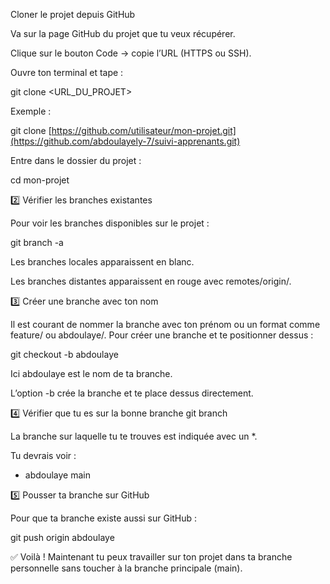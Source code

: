 Cloner le projet depuis GitHub

Va sur la page GitHub du projet que tu veux récupérer.

Clique sur le bouton Code → copie l’URL (HTTPS ou SSH).

Ouvre ton terminal et tape :

git clone <URL_DU_PROJET>


Exemple :

git clone [https://github.com/utilisateur/mon-projet.git](https://github.com/abdoulayely-7/suivi-apprenants.git)


Entre dans le dossier du projet :

cd mon-projet

2️⃣ Vérifier les branches existantes

Pour voir les branches disponibles sur le projet :

git branch -a


Les branches locales apparaissent en blanc.

Les branches distantes apparaissent en rouge avec remotes/origin/.

3️⃣ Créer une branche avec ton nom

Il est courant de nommer la branche avec ton prénom ou un format comme feature/<nom> ou abdoulaye/<nom>.
Pour créer une branche et te positionner dessus :

git checkout -b abdoulaye


Ici abdoulaye est le nom de ta branche.

L’option -b crée la branche et te place dessus directement.

4️⃣ Vérifier que tu es sur la bonne branche
git branch


La branche sur laquelle tu te trouves est indiquée avec un *.

Tu devrais voir :

* abdoulaye
  main

5️⃣ Pousser ta branche sur GitHub

Pour que ta branche existe aussi sur GitHub :

git push origin abdoulaye


✅ Voilà ! Maintenant tu peux travailler sur ton projet dans ta branche personnelle sans toucher à la branche principale (main).
